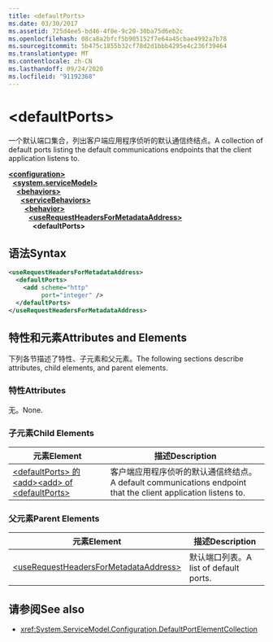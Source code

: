 ```yaml
---
title: <defaultPorts>
ms.date: 03/30/2017
ms.assetid: 725d4ee5-bd46-4f0e-9c20-30ba75d6eb2c
ms.openlocfilehash: 08ca8a2bfcf5b905152f7e64a45cbae4992a7b78
ms.sourcegitcommit: 5b475c1855b32cf78d2d1bbb4295e4c236f39464
ms.translationtype: MT
ms.contentlocale: zh-CN
ms.lasthandoff: 09/24/2020
ms.locfileid: "91192368"
---
```

# \<defaultPorts>

<span data-ttu-id="0bbae-101">一个默认端口集合，列出客户端应用程序侦听的默认通信终结点。</span><span class="sxs-lookup"><span data-stu-id="0bbae-101">A collection of default ports listing the default communications endpoints that the client application listens to.</span></span>  
  
[**\<configuration>**](../configuration-element.md)\
&nbsp;&nbsp;[**\<system.serviceModel>**](system-servicemodel.md)\
&nbsp;&nbsp;&nbsp;&nbsp;[**\<behaviors>**](behaviors.md)\
&nbsp;&nbsp;&nbsp;&nbsp;&nbsp;&nbsp;[**\<serviceBehaviors>**](servicebehaviors.md)\
&nbsp;&nbsp;&nbsp;&nbsp;&nbsp;&nbsp;&nbsp;&nbsp;[**\<behavior>**](behavior-of-servicebehaviors.md)\
&nbsp;&nbsp;&nbsp;&nbsp;&nbsp;&nbsp;&nbsp;&nbsp;&nbsp;&nbsp;[**\<useRequestHeadersForMetadataAddress>**](userequestheadersformetadataaddress.md)\
&nbsp;&nbsp;&nbsp;&nbsp;&nbsp;&nbsp;&nbsp;&nbsp;&nbsp;&nbsp;&nbsp;&nbsp;**\<defaultPorts>**  
  
## <a name="syntax"></a><span data-ttu-id="0bbae-102">语法</span><span class="sxs-lookup"><span data-stu-id="0bbae-102">Syntax</span></span>  
  
```xml  
<useRequestHeadersForMetadataAddress>
  <defaultPorts>
    <add scheme="http"
         port="integer" />
  </defaultPorts>
</useRequestHeadersForMetadataAddress>
```  
  
## <a name="attributes-and-elements"></a><span data-ttu-id="0bbae-103">特性和元素</span><span class="sxs-lookup"><span data-stu-id="0bbae-103">Attributes and Elements</span></span>  

 <span data-ttu-id="0bbae-104">下列各节描述了特性、子元素和父元素。</span><span class="sxs-lookup"><span data-stu-id="0bbae-104">The following sections describe attributes, child elements, and parent elements.</span></span>  
  
### <a name="attributes"></a><span data-ttu-id="0bbae-105">特性</span><span class="sxs-lookup"><span data-stu-id="0bbae-105">Attributes</span></span>  

 <span data-ttu-id="0bbae-106">无。</span><span class="sxs-lookup"><span data-stu-id="0bbae-106">None.</span></span>  
  
### <a name="child-elements"></a><span data-ttu-id="0bbae-107">子元素</span><span class="sxs-lookup"><span data-stu-id="0bbae-107">Child Elements</span></span>  
  
|<span data-ttu-id="0bbae-108">元素</span><span class="sxs-lookup"><span data-stu-id="0bbae-108">Element</span></span>|<span data-ttu-id="0bbae-109">描述</span><span class="sxs-lookup"><span data-stu-id="0bbae-109">Description</span></span>|  
|-------------|-----------------|  
|[<span data-ttu-id="0bbae-110">\<defaultPorts> 的 \<add></span><span class="sxs-lookup"><span data-stu-id="0bbae-110">\<add> of \<defaultPorts></span></span>](add-of-defaultports.md)|<span data-ttu-id="0bbae-111">客户端应用程序侦听的默认通信终结点。</span><span class="sxs-lookup"><span data-stu-id="0bbae-111">A default communications endpoint that the client application listens to.</span></span>|  
  
### <a name="parent-elements"></a><span data-ttu-id="0bbae-112">父元素</span><span class="sxs-lookup"><span data-stu-id="0bbae-112">Parent Elements</span></span>  
  
|<span data-ttu-id="0bbae-113">元素</span><span class="sxs-lookup"><span data-stu-id="0bbae-113">Element</span></span>|<span data-ttu-id="0bbae-114">描述</span><span class="sxs-lookup"><span data-stu-id="0bbae-114">Description</span></span>|  
|-------------|-----------------|  
|[\<useRequestHeadersForMetadataAddress>](userequestheadersformetadataaddress.md)|<span data-ttu-id="0bbae-115">默认端口列表。</span><span class="sxs-lookup"><span data-stu-id="0bbae-115">A list of default ports.</span></span>|  
  
## <a name="see-also"></a><span data-ttu-id="0bbae-116">请参阅</span><span class="sxs-lookup"><span data-stu-id="0bbae-116">See also</span></span>

- <xref:System.ServiceModel.Configuration.DefaultPortElementCollection>
